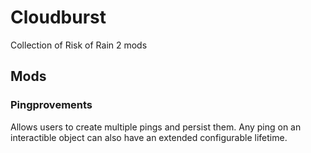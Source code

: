 # Cloudburst

Collection of Risk of Rain 2 mods

## Mods

### Pingprovements

Allows users to create multiple pings and persist them. Any ping on an interactible object can also have an extended configurable lifetime.
